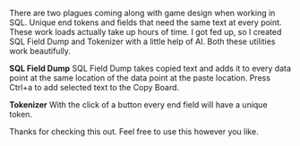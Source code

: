 There are two plagues coming along with game design when working in SQL. Unique end tokens and fields that need the same text at every point. These work loads actually take up hours of time. I got fed up, so I created SQL Field Dump and Tokenizer with a little help of AI. Both these utilities work beautifully.

**SQL Field Dump** 
SQL Field Dump takes copied text and adds it to every data point at the same location of the data point at the paste location. Press Ctrl+a to add selected text to the Copy Board.

**Tokenizer**
With the click of a button every end field will have a unique token.

Thanks for checking this out. Feel free to use this however you like.
